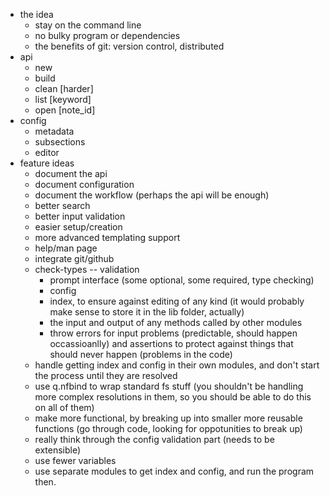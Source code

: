 - the idea
    + stay on the command line
    + no bulky program or dependencies
    + the benefits of git: version control, distributed
- api
    +  new
    +  build
    +  clean [harder]
    +  list [keyword]
    +  open [note_id]
- config
    + metadata
    + subsections
    + editor
- feature ideas
    + document the api
    + document configuration
    + document the workflow (perhaps the api will be enough)
    + better search
    + better input validation
    + easier setup/creation
    + more advanced templating support
    + help/man page
    + integrate git/github
    + check-types -- validation
        *  prompt interface (some optional, some required, type checking)
        *  config 
        *  index, to ensure against editing of any kind (it would probably make sense to store it in the lib folder, actually)
        * the input and output of any methods called by other modules
        * throw errors for input problems (predictable, should happen occassioanlly) and assertions to protect against things that should never happen (problems in the code)
    +  handle getting index and config in their own modules, and don't start the process until they are resolved
    +  use q.nfbind  to wrap standard fs stuff (you shouldn't be handling more complex resolutions in them, so you should be able to do this on all of them)
    +  make more functional, by breaking up into smaller more reusable functions (go through code, looking for oppotunities to break up)
    + really think through the config validation part (needs to be extensible)
    + use fewer variables
    + use separate modules to get index and config, and run the program then.